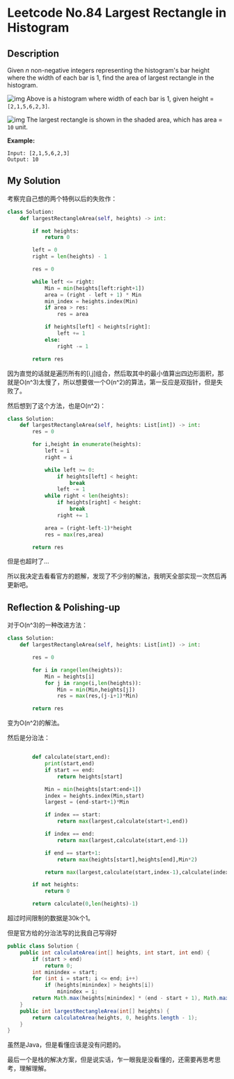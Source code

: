 # Leetcode No.84 Largest Rectangle in Histogram

## Description

Given *n* non-negative integers representing the histogram's bar height where the width of each bar is 1, find the area of largest rectangle in the histogram.

 

![img](https://assets.leetcode.com/uploads/2018/10/12/histogram.png)
Above is a histogram where width of each bar is 1, given height = `[2,1,5,6,2,3]`.

 

![img](https://assets.leetcode.com/uploads/2018/10/12/histogram_area.png)
The largest rectangle is shown in the shaded area, which has area = `10` unit.

 

**Example:**

```
Input: [2,1,5,6,2,3]
Output: 10
```

## My Solution

考察完自己想的两个特例以后的失败作：

```python
class Solution:
    def largestRectangleArea(self, heights) -> int:

        if not heights:
            return 0

        left = 0
        right = len(heights) - 1

        res = 0

        while left <= right:
            Min = min(heights[left:right+1])
            area = (right - left + 1) * Min
            min_index = heights.index(Min)
            if area > res:
                res = area

            if heights[left] < heights[right]:
                left += 1
            else:
                right -= 1

        return res
```

因为直觉的话就是遍历所有的[i,j]组合，然后取其中的最小值算出四边形面积，那就是O(n^3)太慢了，所以想要做一个O(n^2)的算法，第一反应是双指针，但是失败了。

然后想到了这个方法，也是O(n^2)：

```python
class Solution:
    def largestRectangleArea(self, heights: List[int]) -> int:
        res = 0

        for i,height in enumerate(heights):
            left = i
            right = i

            while left >= 0:
                if heights[left] < height:
                    break
                left -= 1
            while right < len(heights):
                if heights[right] < height:
                    break
                right += 1

            area = (right-left-1)*height
            res = max(res,area)

        return res
```

但是也超时了...

所以我决定去看看官方的题解，发现了不少别的解法，我明天全部实现一次然后再更新吧。

## Reflection & Polishing-up

对于O(n^3)的一种改进方法：

```python
class Solution:
    def largestRectangleArea(self, heights: List[int]) -> int:

        res = 0

        for i in range(len(heights)):
            Min = heights[i]
            for j in range(i,len(heights)):
                Min = min(Min,heights[j])
                res = max(res,(j-i+1)*Min)

        return res
```

变为O(n^2)的解法。

然后是分治法：

```python

        def calculate(start,end):
            print(start,end)
            if start == end:
                return heights[start]

            Min = min(heights[start:end+1])
            index = heights.index(Min,start)
            largest = (end-start+1)*Min

            if index == start:
                return max(largest,calculate(start+1,end))

            if index == end:
                return max(largest,calculate(start,end-1))

            if end == start+1:
                return max(heights[start],heights[end],Min*2)

            return max(largest,calculate(start,index-1),calculate(index+1,end))

        if not heights:
            return 0

        return calculate(0,len(heights)-1)
```

超过时间限制的数据是30k个1。

但是官方给的分治法写的比我自己写得好

```java
public class Solution {
    public int calculateArea(int[] heights, int start, int end) {
        if (start > end)
            return 0;
        int minindex = start;
        for (int i = start; i <= end; i++)
            if (heights[minindex] > heights[i])
                minindex = i;
        return Math.max(heights[minindex] * (end - start + 1), Math.max(calculateArea(heights, start, minindex - 1), calculateArea(heights, minindex + 1, end)));
    }
    public int largestRectangleArea(int[] heights) {
        return calculateArea(heights, 0, heights.length - 1);
    }
}
```

虽然是Java，但是看懂应该是没有问题的。

最后一个是栈的解决方案，但是说实话，乍一眼我是没看懂的，还需要再思考思考，理解理解。